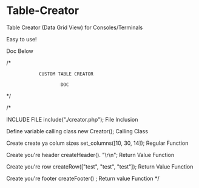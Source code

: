 # Table-Creator
Table Creator (Data Grid View) for Consoles/Terminals

Easy to use!

Doc Below

/*

                CUSTOM TABLE CREATOR

                        DOC

*/


/*

INCLUDE FILE                        include("./creator.php");                   File Inclusion

Define variable calling class       new Creator();                              Calling Class

Create create ya colum sizes        set_columns([10, 30, 14]);                  Regular Function

Create you're header                createHeader(). "\r\n";                     Return Value Function

Create you're row                   createRow(["test", "test", "test"]);        Return Value Function

Create you're footer                createFooter() ;                            Return value Function
*/
